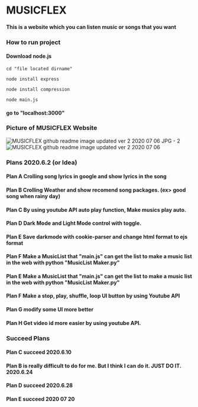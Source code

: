 # **MUSICFLEX**

#### This is a website which you can listen music or songs that you want

### How to run project

#### Download node.js

`cd "file located dirname"`

`node install express`

`node install compression`

`node main.js`

#### go to "localhost:3000"


### Picture of MUSICFLEX Website

![MUSICFLEX github readme image updated ver 2 2020 07 06 JPG - 2](https://user-images.githubusercontent.com/57825621/86592402-5e086c80-bfce-11ea-9064-98478bfb26f4.JPG)
![MUSICFLEX github readme image updated ver 2 2020 07 06](https://user-images.githubusercontent.com/57825621/86592418-6791d480-bfce-11ea-98b7-10b110098d28.JPG)


### Plans 2020.6.2 (or Idea)

#### Plan A Crolling song lyrics in google and show lyrics in the song

#### Plan B Crolling Weather and show recomend song packages. (ex> good song when rainy day)
#### Plan C By using youtube API auto play function, Make musics play auto.
#### Plan D Dark Mode and Light Mode control with toggle.
#### Plan E Save darkmode with cookie-parser and change html format to ejs format
#### Plan F Make a MusicList that "main.js" can get the list to make a music list in the web with python "MusicList Maker.py"

#### Plan E Make a MusicList that "main.js" can get the list to make a music list in the web with python "MusicList Maker.py"
#### Plan F Make a stop, play, shuffle, loop UI button by using Youtube API
#### Plan G modify some UI more better
#### Plan H Get video id more easier by using youtube API.

### Succeed Plans
#### Plan C succeed 2020.6.10
#### Plan B is really difficult to do for me. But I think I can do it. JUST DO IT. 2020.6.24
#### Plan D succeed 2020.6.28
#### Plan E succeed 2020 07 20


